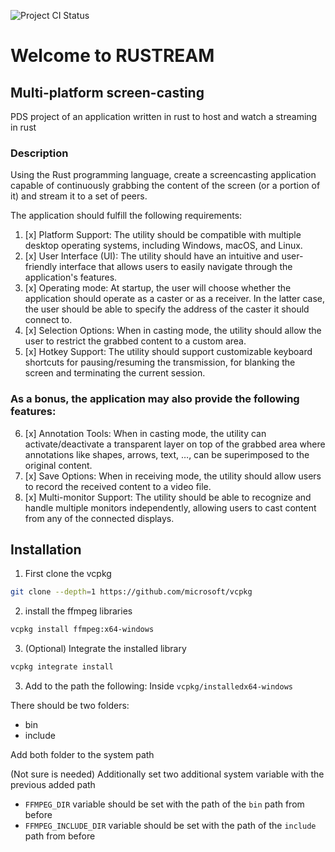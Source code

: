 ![Project CI Status](https://github.com/CodeClimberNT/rustream/actions/workflows/ci.yml/badge.svg?branch=main)
# Welcome to RUSTREAM

## Multi-platform screen-casting
PDS project of an application written in rust to host and watch a streaming in rust

### Description
Using the Rust programming language, create a screencasting application capable of continuously
grabbing the content of the screen (or a portion of it) and stream it to a set of peers.

The application should fulfill the following requirements:
1. [x] Platform Support: The utility should be compatible with multiple desktop operating systems,
including Windows, macOS, and Linux.
2. [x] User Interface (UI): The utility should have an intuitive and user-friendly interface that allows
users to easily navigate through the application's features.
3. [x] Operating mode: At startup, the user will choose whether the application should operate as a
caster or as a receiver. In the latter case, the user should be able to specify the address of the
caster it should connect to.
4. [x] Selection Options: When in casting mode, the utility should allow the user to restrict the
grabbed content to a custom area.
5. [x] Hotkey Support: The utility should support customizable keyboard shortcuts for
pausing/resuming the transmission, for blanking the screen and terminating the current session.


### As a bonus, the application may also provide the following features:

6. [x] Annotation Tools: When in casting mode, the utility can activate/deactivate a transparent
layer on top of the grabbed area where annotations like shapes, arrows, text, …, can be
superimposed to the original content.
7. [x] Save Options: When in receiving mode, the utility should allow users to record the received
content to a video file.
8. [x] Multi-monitor Support: The utility should be able to recognize and handle
multiple monitors independently, allowing users to cast content from any of the connected
displays. 


## Installation

1. First clone the vcpkg 

```bash
git clone --depth=1 https://github.com/microsoft/vcpkg
```

2. install the ffmpeg libraries
   
```bash
vcpkg install ffmpeg:x64-windows
```

3. (Optional) Integrate the installed library 

```bash
vcpkg integrate install
```
3. Add to the path the following:
Inside `vcpkg/installedx64-windows` 

There should be two folders:
  - bin
  - include 

Add both folder to the system path

(Not sure is needed) Additionally set two additional system variable with the previous added path
- `FFMPEG_DIR` variable should be set with the path of the `bin` path from before
- `FFMPEG_INCLUDE_DIR` variable should be set with the path of the `include` path from before